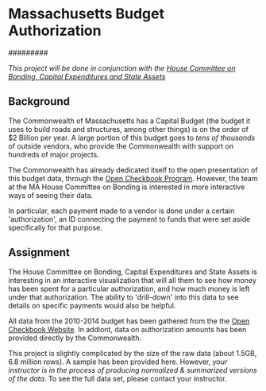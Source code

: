 # Massachusetts Budget Authorization

#########

*This project will be done in conjunction with the [House Committee on Bonding, Capital Expenditures and State Assets](https://malegislature.gov/Committees/House/H32)*

## Background

The Commonwealth of Massachusetts has a Capital Budget (the budget it uses to build roads and structures, among other things) is on the order of $2 Billion per year. A large portion of this budget goes to *tens of thousands* of outside vendors, who provide the Commonwealth with support on hundreds of major projects.

The Commonwealth has already dedicated itself to the open presentation of this budget data, through the [Open Checkbook Program](http://opencheckbook.itd.state.ma.us/analytics/saw.dll). However, the team at the MA House Committee on Bonding is interested in more interactive ways of seeing their data.

In particular, each payment made to a vendor is done under a certain 'authorization', an ID connecting the payment to funds that were set aside specifically for that purpose.

## Assignment

The House Committee on Bonding, Capital Expenditures and State Assets is interesting in an interactive visualization that will all them to see how money has been spent for a particular authorization, and how much money is left under that authorization. The ability to 'drill-down' into this data to see details on specific payments would also be helpful.

All data from the 2010-2014 budget has been gathered from the the [Open Checkbook Website](http://opencheckbook.itd.state.ma.us/analytics/saw.dll). In addiont, data on authorization amounts has been provided directly by the Commonwealth.

This project is slightly complicated by the size of the raw data (about 1.5GB, 6.8 million rows). A sample has been provided here. However, *your instructor is in the process of producing normalized & summarized versions of the data*. To see the full data set, please contact your instructor.